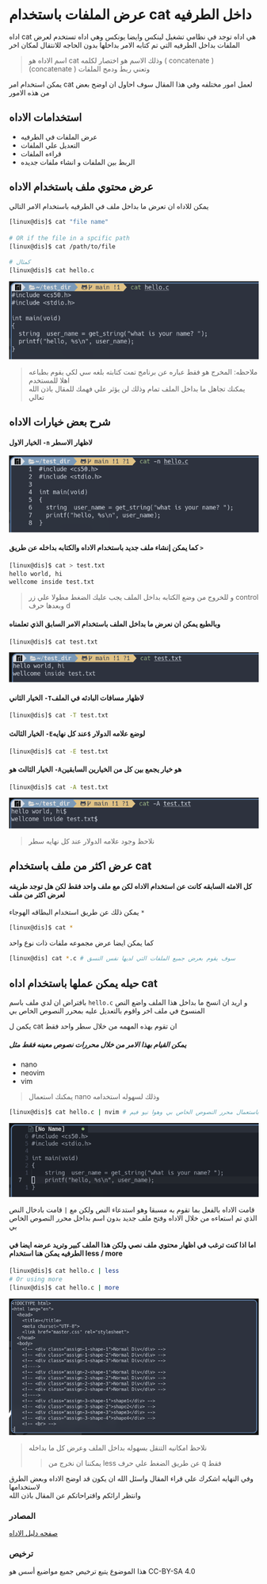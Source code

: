 

# عرض الملفات باستخدام cat داخل الطرفيه

اداه cat هي اداه توجد في نظامي تشغيل لينكس وايضا يونكس 
وهي اداه  تستخدم لعرض الملفات بداخل الطرفيه التي تم كتابه الامر بداخلها بدون الحاجه 
للانتقال لمكان اخر

> اسم الاداه هو cat وذلك الاسم هو اختصار لكلمه ( concatenate )  
(concatenate ) وتعني ربط ودمج الملفات 

يمكن استخدام امر cat لعمل امور مختلفه وفي هذا المقال سوف احاول ان اوضح بعض من هذه الامور 

## استخدامات الاداه 
* عرض الملفات في الطرفيه
* التعديل علي الملفات
* قراءه الملفات
* الربط بين الملفات و انشاء ملفات جديده

## عرض محتوي ملف باستخدام الاداه 
يمكن للاداه ان تعرض ما بداخل ملف في الطرفيه باستخدام الامر التالي

``` bash
[linux@dis]$ cat "file name"

# OR if the file in a spcific path
[linux@dis]$ cat /path/to/file
```
``` bash
# كمثال
[linux@dis]$ cat hello.c
```


![image](/cat/cat-1.png)

> ملاحظه:  المخرج هو فقط عباره عن برنامج  تمت كتابته بلغه سي لكي يقوم بطباعه اهلا للمستخدم  
يمكنك  تجاهل ما بداخل الملف تمام وذلك لن يؤثر علي فهمك للمقال باذن الله تعالي

## شرح بعض خيارات الاداه

#### الخيار الاول ```-n``` لاظهار الاسطر

![image](/cat/cat-3.png)

#### كما يمكن إنشاء ملف جديد باستخدام الاداه والكتابه بداخله عن طريق ```>```

``` bash
[linux@dis]$ cat > test.txt
hello world, hi
wellcome inside test.txt
```
> و للخروج من وضع الكتابه  بداخل الملف يجب عليك الضغط مطولا علي زر control وبعدها حرف  d

#### وبالطبع يمكن ان نعرض  ما بداخل الملف باستخدام الامر السابق الذي تعلمناه 

``` bash
[linux@dis]$ cat test.txt
```
![image](/cat/cat-2.png)


#### الخيار الثاني ```-T```لاظهار مسافات البادئه في الملف
``` bash
[linux@dis]$ cat -T test.txt
```
#### الخيار الثالث ```-E```لوضع علامه الدولار ```$```عند كل نهايه
``` bash
[linux@dis]$ cat -E test.txt
```
#### الخيار الثالث هو ```-A```هو خيار يجمع بين كل من الخيارين السابقين 
``` bash
[linux@dis]$ cat -A test.txt
```

![image](/cat/cat-4.png)

> نلاحظ وجود علامه الدولار عند كل نهايه سطر 


## عرض اكثر من ملف باستخدام cat
#### كل الامثه السابقه كانت عن استخدام الاداه لكن مع ملف واحد فقط لكن هل توجد طريقه لعرض اكثر من ملف 
يمكن ذلك عن طريق استخدام البطاقه الهوجاء ```*```

``` bash
[linux@dis]$ cat *
```

كما يمكن ايضا عرض مجموعه ملفات ذات نوع واحد 

``` bash
[linux@dis] cat *.c # سوف يقوم بعرض جميع الملفات التي لديها نفس النسق
```

## حيله يمكن عملها باستخدام اداه cat
بافتراض  ان لدي ملف باسم ```hello.c``` و اريد ان انسخ ما بداخل هذا  الملف واضع  النص المنسوخ في ملف اخر واقوم  بالتعديل عليه بمحرر النصوص الخاص بي  

يكمن ل cat ان تقوم بهذه المهمه من خلال  سطر واحد فقط 

##### يمكن  القيام بهذا الامر من خلال محررات نصوص  معينه فقط مثل    
* nano 
*  neovim
* vim
> يمكنك استعمال nano وذلك لسهوله استخدامه 
``` bash
[linux@dis]$ cat hello.c | nvim # هنا قمت باستعمال محرر النصوص الخاص بي وهوا نيو فيم 
```
![image](/cat/cat-5.png)

قامت الاداه بالفعل بما تقوم به مسبقا وهو استدعاء النص ولكن مع ``` | ``` قامت بادخال النص الذي تم استعاءه من  خلال الاداه وفتح ملف جديد بدون اسم بداخل محرر النصوص الخاص بي 

#### اما اذا كنت ترغب في اظهار محتوي ملف نصي ولكن هذا الملف كبير وتريد عرضه ايضا في الطرفيه يمكن هنا استخدام less / more

``` bash
[linux@dis]$ cat hello.c | less
# Or using more
[linux@dis]$ cat hello.c | more
```
![image](/cat/cat-6.png)
> نلاحظ امكانيه التنقل  بسهوله  بداخل الملف وعرض كل ما بداخله
>> يمكننا ان نخرج من less عن طريق الضغط علي حرف q فقط

وفي النهايه اشكرك علي قراء المقال واسئل الله ان يكون قد اوضح الاداه وبعض الطرق لاستخدامها   
وانتظر ارائكم واقتراحاتكم عن المقال باذن الله 
### المصادر
[صفحه دليل الاداه](https://man7.org/linux/man-pages/man1/cat.1.html)
### ترخيص
هذا الموضوع يتبع ترخيص جميع مواضيع أسس هو CC-BY-SA 4.0

